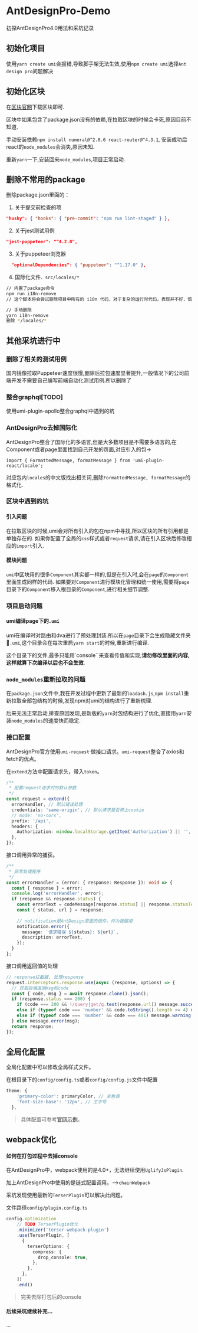<!--
 * @Author: Terryzh
 * @Date: 2019-08-19 16:57:09
 * @LastEditors: Terryzh
 * @LastEditTime: 2019-08-19 17:01:16
 * @Description: add readme
 -->
# AntDesignPro-Demo

初探AntDesignPro4.0用法和采坑记录

## 初始化项目

使用`yarn create umi`会报错,导致脚手架无法生效,使用`npm create umi`选择`Ant design pro`问题解决

## 初始化区块

在[区块官网](https://preview.pro.ant.design)下载区块即可.

区块中如果包含了package.json没有的依赖,在拉取区块的时候会卡死,原因目前不知道.

手动安装依赖`npm install numeral@^2.0.6 react-router@^4.3.1`, 安装成功后react的`node_modules`会消失,原因未知.

重新`yarn`一下,安装回来`node_modules`,项目正常启动.

## 删除不常用的package

删除package.json里面的：

1. 关于提交前检查的项

```json
"husky": { "hooks": { "pre-commit": "npm run lint-staged" } },
```

2. 关于jest测试用例

```json
"jest-puppeteer": "^4.2.0",
```

3. 关于puppeteer浏览器

```json
  "optionalDependencies": { "puppeteer": "^1.17.0" },
```

4. 国际化文件`、src/locales/*`

```bash
// 内置了package命令
npm run i18n-remove
// 这个脚本将会尝试删除项目中所有的 i18n 代码，对于复杂的运行时代码，表现并不好，慎用。

// 手动删除
yarn i18n-remove
删除 */locales/*
```

## 其他采坑进行中

### 删除了相关的测试用例

国内镜像拉取Puppeteer速度很慢,删除后拉包速度显著提升,一般情况下的公司前端开发不需要自己编写前端自动化测试用例.所以删除了

### 整合graphql[TODO]

使用umi-plugin-apollo整合graphql中遇到的坑

### AntDesignPro去掉国际化

AntDesignPro整合了国际化的多语言,但是大多数项目是不需要多语言的,在Component或者page里面找到自己开发的页面,对应引入的包->

`import { FormattedMessage, formatMessage } from 'umi-plugin-react/locale';`

对应包内`locales`的中文版找出相关词,删除`FormattedMessage, formatMessage`的格式化.

### 区块中遇到的坑

#### 引入问题

在拉取区块的时候,umi会对所有引入的包在npm中寻找,所以区块的所有引用都是单独存在的.
如果你配置了全局的`css`样式或者`request`请求,请在引入区块后修改相应的`import`引入.

#### 模块问题

`umi`中区块用的很多`Component`其实都一样的,但是在引入时,会在`page`的`Component`里面生成同样的代码.
如果要对`Component`进行模块化管理和统一使用,需要将`page`目录下的`Component`移入根目录的`Component`,进行相关细节调整.

### 项目启动问题

#### umi编译page下的`.umi`

umi在编译时对路由和dva进行了预处理封装.所以在`page`目录下会生成隐藏文件夹📂`.umi`,这个目录会在每次重启`yarn start`的时候,重新进行编译.

这个目录下的文件,最多只能用`console``来查看传值和实现,**请勿修改里面的内容,这样就算下次编译以后也不会生效**.

### `node_modules`重新拉取的问题

在`package.json`文件中,我在开发过程中更新了最新的`loadash.js`,`npm install`重新拉取全部包结构的时候,发现npm对umi的结构进行了重新梳理.

后来无法正常启动,排查原因发现,是新版的`yarn`对包结构进行了优化,直接用`yarn`安装`node_modules`的速度快而稳定.

### 接口配置

AntDesignPro官方使用`umi-request`·做接口请求。`umi-request`整合了axios和fetch的优点。

在`extend`方法中配置请求头，带入`token`。

```ts
/**
 * 配置request请求时的默认参数
 */
const request = extend({
  errorHandler, // 默认错误处理
  credentials: 'same-origin', // 默认请求是否带上cookie
  // mode: 'no-cors',
  prefix: '/api',
  headers: {
    Authorization: window.localStorage.getItem('Authorization') || '', // 统一的headers
  },
});
```

接口调用异常的捕获。

```ts
/**
 * 异常处理程序
 */
const errorHandler = (error: { response: Response }): void => {
  const { response } = error;
  console.log('errorHandler', error);
  if (response && response.status) {
    const errorText = codeMessage[response.status] || response.statusText;
    const { status, url } = response;
		
    // notification是AntDesign里面的组件，作为提醒用
    notification.error({
      message: `请求错误 ${status}: ${url}`,
      description: errorText,
    });
  }
};
```

接口调用返回值的处理

```ts
// response拦截器, 处理response
request.interceptors.response.use(async (response, options) => {
  // 获取后端返回msg和code
  const { code, msg } = await response.clone().json();
  if (response.status === 200) {
    if (code === 200 && !/query|get/g.test(response.url)) message.success(msg);
    else if (typeof code === 'number' && code.toString().length >= 4) message.warning(msg);
    else if (typeof code === 'number' && code === 401) message.warning(msg);
  } else message.error(msg);
  return response;
});
```



## 全局化配置

全局化配置中可以修改全局样式文件。

在根目录下的`config/config.ts`或者`config/config.js`文件中配置

```ts
theme: {
    'primary-color': primaryColor, // 主色调
    'font-size-base': '12px', // 主字号
  },
```

> 具体配置可参考[官网示例](https://ant.design/docs/react/customize-theme-cn)。



## webpack优化

#### 如何在打包过程中去掉console

在AntDesignPro中，webpack使用的是4.0+，无法继续使用`UglifyJsPlugin`.

加上AntDesignPro中使用的是链式配置调用。—>`chainWebpack`

采坑发现使用最新的`TerserPlugin`可以解决此问题。

文件路径`config/plugin.config.ts`

```ts
config.optimization
    // TODO TerserPlugin优化
    .minimizer('terser-webpack-plugin')
    .use(TerserPlugin, [
      {
        terserOptions: {
          compress: {
            drop_console: true,
          },
        },
      },
    ])
    .end()
```

> 完美去除打包后的console

#### 后续采坑继续补充...

...
